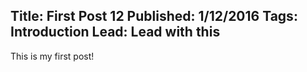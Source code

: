 Title: First Post 12
Published: 1/12/2016
Tags: Introduction
Lead: Lead with this
---
This is my first post!